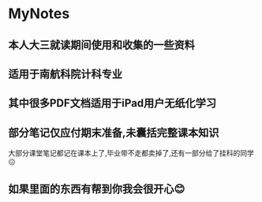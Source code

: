 # MyNotes

## 本人大三就读期间使用和收集的一些资料

## 适用于南航科院计科专业

## 其中很多PDF文档适用于iPad用户无纸化学习

## 部分笔记仅应付期末准备,未囊括完整课本知识

大部分课堂笔记都记在课本上了,毕业带不走都卖掉了,还有一部分给了挂科的同学😖

## 如果里面的东西有帮到你我会很开心😊
